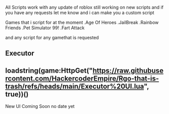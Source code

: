All Scripts work with any update of roblox
still working on new scripts and if you have any requests
let me know and i can make you a custom script

Games that i script for at the moment 
.Age Of Heroes
.JailBreak
.Rainbow Friends
.Pet Simulator 99!
.Fart Attack


and any script for any gamethat is requested

Executor
---------
loadstring(game:HttpGet("https://raw.githubusercontent.com/HackercoderEmpire/Rgo-that-is-trash/refs/heads/main/Executor%20UI.lua", true))()
--------
New UI Coming Soon no date yet
